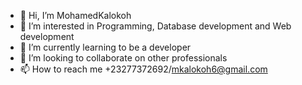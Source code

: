 - 👋 Hi, I’m MohamedKalokoh
- 👀 I’m interested in Programming, Database development and Web development 
- 🌱 I’m currently learning to be a developer 
- 💞️ I’m looking to collaborate on other professionals
- 📫 How to reach me +23277372692/mkalokoh6@gmail.com

<!---
MohamedKalokoh/MohamedKalokoh is a ✨ special ✨ repository because its `README.md` (this file) appears on your GitHub profile.
You can click the Preview link to take a look at your changes.
--->
